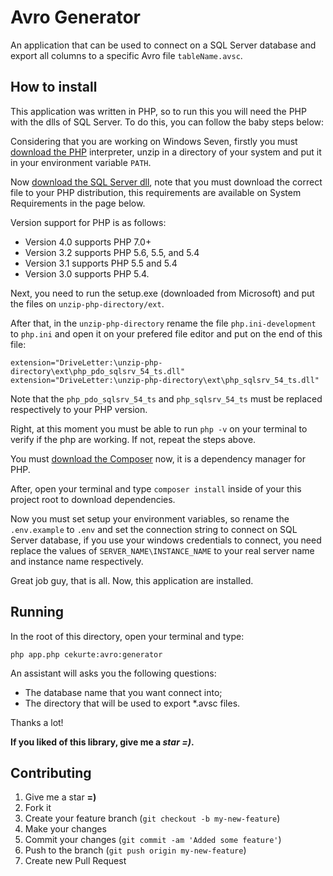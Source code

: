 # Avro Generator

An application that can be used to connect on a SQL Server database and export all columns to a specific Avro file `tableName.avsc`.

## How to install

This application was written in PHP, so to run this you will need the PHP with the dlls of SQL Server. To do this, you can follow the baby steps below:

Considering that you are working on Windows Seven, firstly you must [download the PHP](http://windows.php.net/downloads/releases/archives/) interpreter, unzip in a directory of your system and put it in your environment variable `PATH`.

Now [download the SQL Server dll](https://www.microsoft.com/en-us/download/details.aspx?id=20098), note that you must download the correct file to your PHP distribution, this requirements are available on System Requirements in the page below.

Version support for PHP is as follows:

- Version 4.0 supports PHP 7.0+
- Version 3.2 supports PHP 5.6, 5.5, and 5.4
- Version 3.1 supports PHP 5.5 and 5.4
- Version 3.0 supports PHP 5.4.

Next, you need to run the setup.exe (downloaded from Microsoft) and put the files on `unzip-php-directory/ext`.

After that, in the `unzip-php-directory` rename the file `php.ini-development` to `php.ini` and open it on your prefered file editor and put on the end of this file:

```plain
extension="DriveLetter:\unzip-php-directory\ext\php_pdo_sqlsrv_54_ts.dll"
extension="DriveLetter:\unzip-php-directory\ext\php_sqlsrv_54_ts.dll"
```

Note that the `php_pdo_sqlsrv_54_ts` and `php_sqlsrv_54_ts` must be replaced respectively to your PHP version.

Right, at this moment you must be able to run `php -v` on your terminal to verify if the php are working. If not, repeat the steps above.

You must [download the Composer](https://getcomposer.org/Composer-Setup.exe) now, it is a dependency manager for PHP.

After, open your terminal and type `composer install` inside of your this project root to download dependencies.

Now you must set setup your environment variables, so rename the `.env.example` to `.env` and set the connection string to connect on SQL Server database, if you use your windows credentials to connect, you need replace the values of `SERVER_NAME\INSTANCE_NAME` to your real server name and instance name respectively.

Great job guy, that is all. Now, this application are installed.

## Running

In the root of this directory, open your terminal and type:

```shell
php app.php cekurte:avro:generator
```

An assistant will asks you the following questions:

- The database name that you want connect into;
- The directory that will be used to export *.avsc files.

Thanks a lot!

**If you liked of this library, give me a *star =)*.**

Contributing
------------

1. Give me a star **=)**
1. Fork it
2. Create your feature branch (`git checkout -b my-new-feature`)
3. Make your changes
4. Commit your changes (`git commit -am 'Added some feature'`)
5. Push to the branch (`git push origin my-new-feature`)
5. Create new Pull Request

